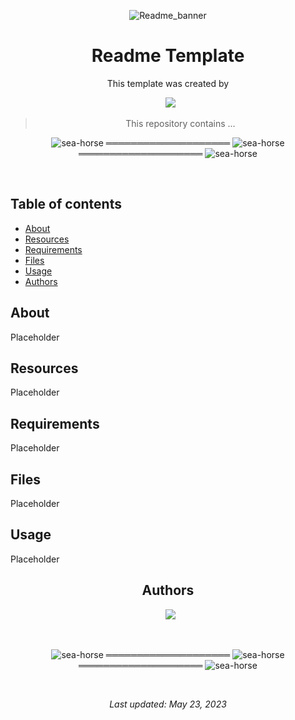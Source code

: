 <div align="center">

![Readme_banner](https://github.com/Raguerrebere17/Templates/assets/124218286/e528ebb8-2d97-455c-a767-7736bd12b6b8)
  
<h1> Readme Template </h1>
<p>This template was created by</p>

  &ensp;[<img src="https://img.shields.io/badge/vandriodd-%23121011.svg?style=for-the-badge&logo=github&logoColor=white">](https://github.com/vandriodd)

> This repository contains ...

</div>

<div align="center">

![sea-horse](https://user-images.githubusercontent.com/110431271/229328604-b8c19c26-54e9-48d6-946f-91b0337deece.png) ════════════════════ ![sea-horse](https://user-images.githubusercontent.com/110431271/229328604-b8c19c26-54e9-48d6-946f-91b0337deece.png) ════════════════════ ![sea-horse](https://user-images.githubusercontent.com/110431271/229328604-b8c19c26-54e9-48d6-946f-91b0337deece.png)

</div>

<br>

## Table of contents
* [About](#about)
* [Resources](#resources)
* [Requirements](#requirements)
* [Files](#files)
* [Usage](#usage)
* [Authors](#authors)

## About
Placeholder

## Resources
Placeholder

## Requirements
Placeholder

## Files
Placeholder

## Usage
Placeholder

<div align="center">

## Authors
  
&ensp;[<img src="https://img.shields.io/badge/Raguerrebere17-%23121011.svg?style=for-the-badge&logo=github&logoColor=white">](https://github.com/Raguerrebere17)

<br>

![sea-horse](https://user-images.githubusercontent.com/110431271/229328604-b8c19c26-54e9-48d6-946f-91b0337deece.png) ════════════════════ ![sea-horse](https://user-images.githubusercontent.com/110431271/229328604-b8c19c26-54e9-48d6-946f-91b0337deece.png) ════════════════════ ![sea-horse](https://user-images.githubusercontent.com/110431271/229328604-b8c19c26-54e9-48d6-946f-91b0337deece.png)

<br>

_Last updated: May 23, 2023_

</div>
